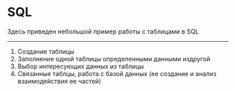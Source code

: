 # SQL
Здесь приведен небольшой пример работы с таблицами в SQL
___
1) Создание таблицы
2) Заполнение одной таблицы определенными данными издругой
3) Выбор интересующих данных из таблицы
4) Связанные таблцы, работа с базой данных (ее создание и анализ взаимодействия ее частей)
